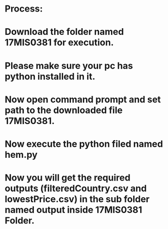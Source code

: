 # Process:
# Download the folder named 17MIS0381 for execution.
# Please make sure your pc has python installed in it.
# Now open command prompt and set path to the downloaded file 17MIS0381.
# Now execute the python filed named hem.py
# Now you will get the required outputs (filteredCountry.csv and lowestPrice.csv) in the sub folder named output inside 17MIS0381 Folder.
